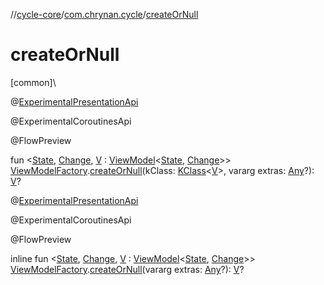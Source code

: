 //[cycle-core](../../index.md)/[com.chrynan.cycle](index.md)/[createOrNull](create-or-null.md)

# createOrNull

[common]\

@[ExperimentalPresentationApi](-experimental-presentation-api/index.md)

@ExperimentalCoroutinesApi

@FlowPreview

fun &lt;[State](create-or-null.md), [Change](create-or-null.md), [V](create-or-null.md) : [ViewModel](-view-model/index.md)&lt;[State](create-or-null.md), [Change](create-or-null.md)&gt;&gt; [ViewModelFactory](-view-model-factory/index.md).[createOrNull](create-or-null.md)(kClass: [KClass](https://kotlinlang.org/api/latest/jvm/stdlib/kotlin.reflect/-k-class/index.html)&lt;[V](create-or-null.md)&gt;, vararg extras: [Any](https://kotlinlang.org/api/latest/jvm/stdlib/kotlin/-any/index.html)?): [V](create-or-null.md)?

@[ExperimentalPresentationApi](-experimental-presentation-api/index.md)

@ExperimentalCoroutinesApi

@FlowPreview

inline fun &lt;[State](create-or-null.md), [Change](create-or-null.md), [V](create-or-null.md) : [ViewModel](-view-model/index.md)&lt;[State](create-or-null.md), [Change](create-or-null.md)&gt;&gt; [ViewModelFactory](-view-model-factory/index.md).[createOrNull](create-or-null.md)(vararg extras: [Any](https://kotlinlang.org/api/latest/jvm/stdlib/kotlin/-any/index.html)?): [V](create-or-null.md)?

